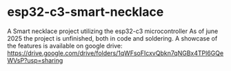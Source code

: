# esp32-c3-smart-necklace
A Smart necklace project utilizing the esp32-c3 microcontroller
As of june 2025 the project is unfinished, both in code and soldering.
A showcase of the features is available on google drive: https://drive.google.com/drive/folders/1qWFsoFIcxvQbkn7qNGBx4TPl6GQeWVsP?usp=sharing
